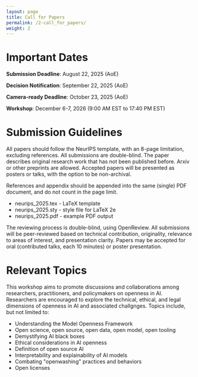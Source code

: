 ```yaml
---
layout: page
title: Call for Papers
permalink: /2-call_for_papers/
weight: 2
---
```


# Important Dates
**Submission Deadline**: August 22, 2025 (AoE)

**Decision Notification**: September 22, 2025 (AoE)

**Camera-ready Deadline**: October 23, 2025 (AoE)

**Workshop**: December 6-7, 2026 (9:00 AM EST to 17:40 PM EST)

# Submission Guidelines
All papers should follow the NeurIPS template, with an 8-page limitation, excluding references. All submissions are double-blind. The paper describes original research work that has not been published before. Arxiv or other preprints are allowed. Accepted papers will be presented as posters or talks, with the option to be non-archival.

References and appendix should be appended into the same (single) PDF document, and do not count in the page limit.
* neurips_2025.tex - LaTeX template
* neurips_2025.sty - style file for LaTeX 2e
* neurips_2025.pdf - example PDF output

The reviewing process is double-blind, using OpenReview. All submissions will be peer-reviewed based on technical contribution, originality, relevance to areas of interest, and presentation clarity. Papers may be accepted for oral (contributed talks, each 10 minutes) or poster presentation.

# Relevant Topics
This workshop aims to promote discussions and collaborations among researchers, practitioners, and policymakers on openness in AI. Researchers are encouraged to explore the technical, ethical, and legal dimensions of openness in AI and associated challgnges. Topics include, but not limited to: 
* Understanding the Model Openness Framework
* Open science, open source, open data, open model, open tooling
* Demystifying AI black boxes
* Ethical considerations in AI openness
* Definition of open source AI
* Interpretability and explainability of AI models 
* Combating "openwashing" practices and behaviors 
* Open licenses

